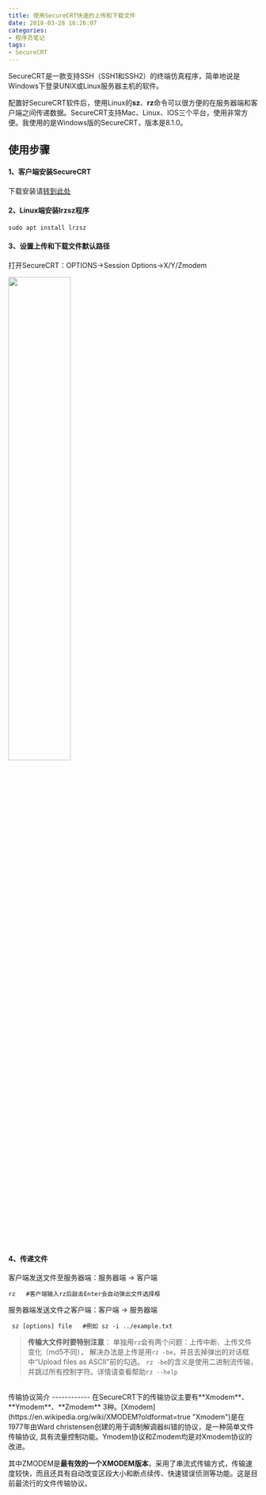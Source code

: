 ```yaml
---
title: 使用SecureCRT快速的上传和下载文件
date: 2018-03-28 16:26:07
categories:
- 程序员笔记
tags: 
- SecureCRT
---
```



SecureCRT是一款支持SSH（SSH1和SSH2）的终端仿真程序，简单地说是Windows下登录UNIX或Linux服务器主机的软件。

配置好SecureCRT软件后，使用Linux的**sz**、**rz**命令可以很方便的在服务器端和客户端之间传递数据。SecureCRT支持Mac、Linux、IOS三个平台，使用非常方便。我使用的是Windows版的SecureCRT，版本是8.1.0。

<!--more-->

使用步骤
------------

#### 1、客户端安装SecureCRT
下载安装请[转到此处](https://www.vandyke.com/products/securecrt/windows.html "转到此处")

#### 2、Linux端安装lrzsz程序
```shell
sudo apt install lrzsz
```
#### 3、设置上传和下载文件默认路径
打开SecureCRT：OPTIONS→Session Options→X/Y/Zmodem

<img src="https://blog-1256366574.cos.ap-shanghai.myqcloud.com/images/demo.jpg" width="50%" height="50%">

#### 4、传递文件
客户端发送文件至服务器端：服务器端 → 客户端
```shell
rz   #客户端输入rz后敲击Enter会自动弹出文件选择框
```
服务器端发送文件之客户端：客户端 → 服务器端
```shell
 sz [options] file   #例如 sz -i ../example.txt
```

>  **传输大文件时要特别注意**：
单独用`rz`会有两个问题：上传中断、上传文件变化（md5不同），
解决办法是上传是用`rz -be`，并且去掉弹出的对话框中“Upload files as ASCII”前的勾选。
`rz -be`的含义是使用二进制流传输，并跳过所有控制字符。详情请查看帮助`rz --help`

<br />
传输协议简介
------------
在SecureCRT下的传输协议主要有**Xmodem**、**Ymodem**、**Zmodem** 3种。[Xmodem](https://en.wikipedia.org/wiki/XMODEM?oldformat=true "Xmodem")是在1977年由Ward christensen创建的用于调制解调器纠错的协议，是一种简单文件传输协议, 具有流量控制功能。Ymodem协议和Zmodem均是对Xmodem协议的改进。

其中ZMODEM是**最有效的一个XMODEM版本**，采用了串流式传输方式，传输速度较快，而且还具有自动改变区段大小和断点续传、快速错误侦测等功能。这是目前最流行的文件传输协议。

